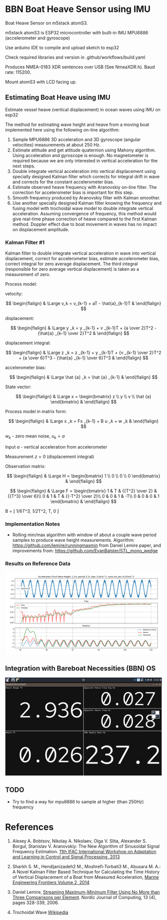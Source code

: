 # BBN Boat Heave Sensor using IMU

Boat Heave Sensor on m5stack atomS3.

m5stack atomS3 is ESP32 microcontroller with built-in IMU MPU6886 (accelerometer and gyroscope)

Use arduino IDE to compile and upload sketch to esp32

Check required libraries and version in .github/workflows/build.yaml

Produces NMEA-0183 XDR sentences over USB (See NmeaXDR.h). Baud rate: 115200.

Mount atomS3 with LCD facing up.

## Estimating Boat Heave using IMU
Estimate vessel heave (vertical displacement) in ocean waves using IMU on esp32

The method for estimating wave height and heave from a moving boat implemented here using the following on-line algorithm:

1. Sample MPU6886 3D acceleration and 3D gyroscope (angular velocities) measurements at about 250 Hz.
2. Estimate attitude and get attitude quaternion using Mahony algorithm. Using acceleration and gyroscope is enough. No magnetometer is required because we are only interested in vertical acceleration for the next steps.
3. Double integrate vertical acceleration into vertical displacement using specially designed Kalman filter which corrects for integral drift in wave and corrects for the constant accelerometer bias.
4. Estimate observed heave frequency with Aranovskiy on-line filter. The correction for accelerometer bias is important for this step.
5. Smooth frequency produced by Aranovskiy filter with Kalman smoother.
6. Use another specially designed Kalman filter knowing the frequency and fusing model with trochoidal wave model to double integrate vertical acceleration. Assuming convergence of frequency, this method would give real-time phase correction of heave compared to the first Kalman method. Doppler effect due to boat movement in waves has no impact on displacement amplitude.

### Kalman Filter #1

Kalman filter to double integrate vertical acceleration in wave
into vertical displacement, correct for accelerometer bias,
estimate accelerometer bias, correct integral for zero average displacement.
The third integral (responsible for zero average vertical displacement)
is taken as a measurement of zero.

Process model:

velocity:

$$
\begin{flalign}
& \Large v_k = v_{k-1} + aT - \hat{a}_{k-1}T &
\end{flalign}
$$

displacement:

$$
\begin{flalign}
& \Large y _k = y _{k-1} + v _{k-1}T + {a \over 2}T^2 - {\hat{a} _{k-1} \over 2}T^2 &
\end{flalign}
$$

displacement integral:

$$
\begin{flalign}
& \Large z _k = z _{k-1} + y _{k-1}T + {v _{k-1} \over 2}T^2 + {a \over 6}T^3 - {\hat{a} _{k-1} \over 6}T^3 &
\end{flalign}
$$

accelerometer bias:

$$
\begin{flalign}
& \Large \hat {a} _k = \hat {a} _{k-1} &
\end{flalign}
$$

State vector:

$$
\begin{flalign}
&
\Large
x = 
\begin{bmatrix}
z \\
y \\
v \\
\hat {a}
\end{bmatrix}
&
\end{flalign}
$$


Process model in matrix form:

$$
\begin{flalign}
& 
\Large 
x _k = Fx _{k-1} + B u _k + w _k
&
\end{flalign}
$$

$w _k$ - zero mean noise,
$u _k = a$


Input $a$ - vertical acceleration from accelerometer

Measurement $z = 0$ (displacement integral)

Observation matrix:

$$
\begin{flalign}
&
\Large
H = 
\begin{bmatrix}
1 \\
0 \\
0 \\
0
\end{bmatrix}
&
\end{flalign}
$$



$$
\begin{flalign}
& \Large
F = 
\begin{bmatrix}
1 & T & {{T^2} \over 2} & {{T^3} \over 6}\\
0 & 1 & T &       {{-T^2} \over 2}\\
0 & 0 & 1 &       -T\\
0 & 0 & 0 &       1
\end{bmatrix}
&
\end{flalign}
$$


B = [  1/6*T^3,
1/2*T^2,
T,
0       ]

### Implementation Notes

* Rolling min/max algorithm with window of about a couple wave period samples to produce wave height measurements.
Algorithm:
https://github.com/lemire/runningmaxmin from Daniel Lemire paper, and improvements from: https://github.com/EvanBalster/STL_mono_wedge

### Results on Reference Data

![BBN Boat Heave Sensor Results](bbn_wave_freq_m5atomS3/tests/wave_results.png?raw=true "BBN Boat Heave Sensor Results")

## Integration with Bareboat Necessities (BBN) OS

![BBN Boat Heave Sensor Display](bbn_wave_freq_m5atomS3/tests/bbn_heave.png?raw=true "BBN Boat Heave Sensor Display")

## TODO

* Try to find a way for mpu6886 to sample at higher (than 250Hz) frequency

# References

1. Alexey A. Bobtsov, Nikolay A. Nikolaev, Olga V. Slita, Alexander S. Borgul, Stanislav V. Aranovskiy: The New Algorithm of Sinusoidal Signal Frequency Estimation. [11th IFAC International Workshop on
Adaptation and Learning in Control and Signal Processing, 2013](https://www.sciencedirect.com/science/article/pii/S1474667016329421)

2. Sharkh S. M., Hendijanizadeh2 M., Moshrefi-Torbati3 M., Abusara M. A.: A Novel Kalman Filter Based Technique for Calculating the Time History of Vertical Displacement of a Boat from Measured Acceleration, [Marine Engineering Frontiers Volume 2, 2014](https://www.researchgate.net/profile/Mehdi-Hendijanizadeh/publication/264713649_A_Novel_Kalman_Filter_Based_Technique_for_Calculating_the_Time_History_of_Vertical_Displacement_of_a_Boat_from_Measured_Acceleration/links/53ec88db0cf24f241f1584c5/A-Novel-Kalman-Filter-Based-Technique-for-Calculating-the-Time-History-of-Vertical-Displacement-of-a-Boat-from-Measured-Acceleration.pdf "Marine Engineering Frontiers Volume 2, 2014")

3. Daniel Lemire, [Streaming Maximum-Minimum Filter Using No More than 
Three Comparisons per Element](http://arxiv.org/abs/cs.DS/0610046). Nordic Journal of Computing, 13 (4), pages 328-339, 2006.

4. Trochoidal Wave [Wikipedia](https://en.wikipedia.org/wiki/Trochoidal_wave)

